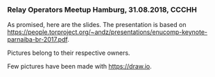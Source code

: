 ### Relay Operators Meetup Hamburg, 31.08.2018, CCCHH

As promised, here are the slides. The presentation is based on https://people.torproject.org/~andz/presentations/enucomp-keynote-parnaiba-br-2017.pdf.

Pictures belong to their respective owners.

Few pictures have been made with https://draw.io.
